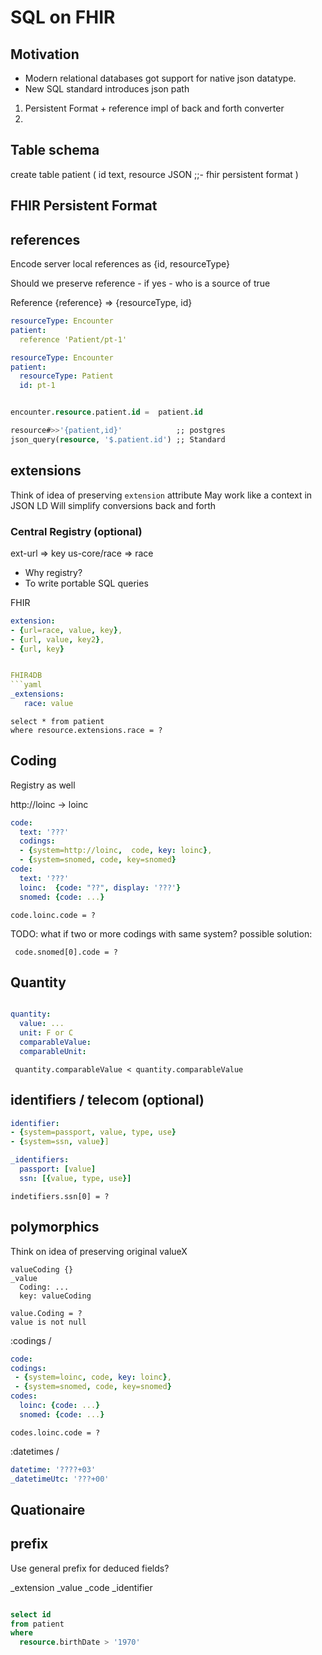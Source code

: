 # SQL on FHIR

## Motivation

* Modern relational databases got support for native json datatype.
* New SQL standard introduces json path

1. Persistent Format + reference impl of back and forth converter
2. 


## Table schema

create table patient (
 id text,
 resource JSON ;;- fhir persistent format
)


## FHIR Persistent Format


## references 

Encode server local references as {id, resourceType}

Should we preserve reference - if yes - who is a source of true

Reference {reference} => {resourceType, id}

```yaml
resourceType: Encounter
patient:
  reference 'Patient/pt-1'

```

```yaml
resourceType: Encounter
patient:
  resourceType: Patient
  id: pt-1
```

```sql

encounter.resource.patient.id =  patient.id

resource#>>'{patient,id}'            ;; postgres
json_query(resource, '$.patient.id') ;; Standard


```

## extensions 

Think of idea of preserving `extension` attribute
May work like a context in JSON LD
Will simplify conversions back and forth

### Central Registry (optional)
  
ext-url => key
us-core/race => race

- Why registry?
- To write portable SQL queries

FHIR
```yaml
extension: 
- {url=race, value, key}, 
- {url, value, key2}, 
- {url, key}


FHIR4DB
```yaml
_extensions:
   race: value
```

```code sql
select * from patient 
where resource.extensions.race = ?
```

## Coding

Registry as well

http://loinc -> loinc


```yaml
code: 
  text: '???'
  codings:
  - {system=http://loinc,  code, key: loinc}, 
  - {system=snomed, code, key=snomed}
code: 
  text: '???'
  loinc:  {code: "??", display: '???'}
  snomed: {code: ...}

```

```code sql
code.loinc.code = ?
```

TODO: what if two or more codings with same system?
possible solution:



```code sql
 code.snomed[0].code = ?
```


## Quantity

```yaml

quantity:
  value: ...
  unit: F or C
  comparableValue: 
  comparableUnit: 

```

```code sql
 quantity.comparableValue < quantity.comparableValue
```


## identifiers / telecom  (optional)

```yaml
identifier: 
- {system=passport, value, type, use}
- {system=ssn, value}]
```

```yaml
_identifiers: 
  passport: [value]
  ssn: [{value, type, use}]
```

```code sql
indetifiers.ssn[0] = ?
```


## polymorphics

Think on idea of preserving original valueX

```code yaml
valueCoding {}
_value 
  Coding: ...
  key: valueCoding
```

```
value.Coding = ?
value is not null
```

:codings /

```yaml
code: 
codings:
 - {system=loinc, code, key: loinc}, 
 - {system=snomed, code, key=snomed}
codes: 
  loinc: {code: ...}
  snomed: {code: ...}
```

```code sql
codes.loinc.code = ?
```

:datetimes /

```yaml
datetime: '????+03'
_datetimeUtc: '???+00'

```

## Quationaire


## prefix 

Use general prefix for deduced fields?

_extension
_value
_code
_identifier

```sql

select id 
from patient
where 
  resource.birthDate > '1970'

```
